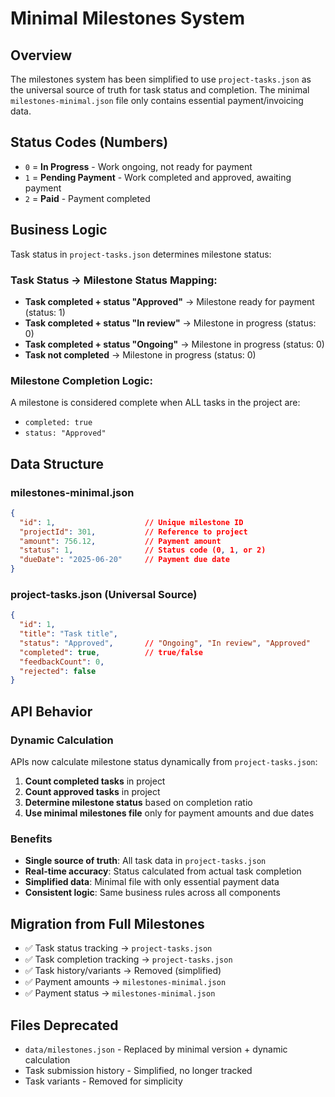 # Minimal Milestones System

## Overview
The milestones system has been simplified to use `project-tasks.json` as the universal source of truth for task status and completion. The minimal `milestones-minimal.json` file only contains essential payment/invoicing data.

## Status Codes (Numbers)
- `0` = **In Progress** - Work ongoing, not ready for payment
- `1` = **Pending Payment** - Work completed and approved, awaiting payment
- `2` = **Paid** - Payment completed

## Business Logic
Task status in `project-tasks.json` determines milestone status:

### Task Status → Milestone Status Mapping:
- **Task completed + status "Approved"** → Milestone ready for payment (status: 1)
- **Task completed + status "In review"** → Milestone in progress (status: 0)  
- **Task completed + status "Ongoing"** → Milestone in progress (status: 0)
- **Task not completed** → Milestone in progress (status: 0)

### Milestone Completion Logic:
A milestone is considered complete when ALL tasks in the project are:
- `completed: true`
- `status: "Approved"`

## Data Structure

### milestones-minimal.json
```json
{
  "id": 1,                    // Unique milestone ID
  "projectId": 301,           // Reference to project
  "amount": 756.12,           // Payment amount
  "status": 1,                // Status code (0, 1, or 2)
  "dueDate": "2025-06-20"     // Payment due date
}
```

### project-tasks.json (Universal Source)
```json
{
  "id": 1,
  "title": "Task title",
  "status": "Approved",       // "Ongoing", "In review", "Approved"
  "completed": true,          // true/false
  "feedbackCount": 0,
  "rejected": false
}
```

## API Behavior

### Dynamic Calculation
APIs now calculate milestone status dynamically from `project-tasks.json`:

1. **Count completed tasks** in project
2. **Count approved tasks** in project  
3. **Determine milestone status** based on completion ratio
4. **Use minimal milestones file** only for payment amounts and due dates

### Benefits
- **Single source of truth**: All task data in `project-tasks.json`
- **Real-time accuracy**: Status calculated from actual task completion
- **Simplified data**: Minimal file with only essential payment data
- **Consistent logic**: Same business rules across all components

## Migration from Full Milestones
- ✅ Task status tracking → `project-tasks.json`
- ✅ Task completion tracking → `project-tasks.json`  
- ✅ Task history/variants → Removed (simplified)
- ✅ Payment amounts → `milestones-minimal.json`
- ✅ Payment status → `milestones-minimal.json`

## Files Deprecated
- `data/milestones.json` - Replaced by minimal version + dynamic calculation
- Task submission history - Simplified, no longer tracked
- Task variants - Removed for simplicity
